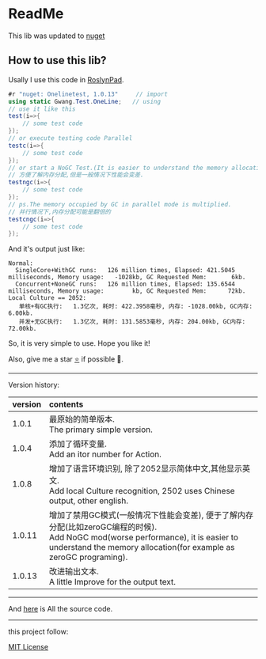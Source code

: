# ReadMe

This lib was updated to [nuget](https://www.nuget.org/packages/Onelinetest/1.0.13#readme-body-tab "Download this lib")

## How to use this lib?
Usally I use this code in [RoslynPad](https://roslynpad.net "Download that powerful tool"). 
```C#
#r "nuget: Onelinetest, 1.0.13"     // import
using static Gwang.Test.OneLine;   // using
// use it like this
test(i=>{
    // some test code
});
// or execute testing code Parallel
testc(i=>{
    // some test code
});
// or start a NoGC Test.(It is easier to understand the memory allocation.)
// 方便了解内存分配,但是一般情况下性能会变差.
testngc(i=>{
    // some test code
});
// ps.The memory occupied by GC in parallel mode is multiplied.
// 并行情况下,内存分配可能是翻倍的
testcngc(i=>{
    // some test code
});
```    
And it's output just like:
``` 
Normal:
  SingleCore+WithGC runs:   126 million times, Elapsed: 421.5045 milliseconds, Memory usage:   -1028kb, GC Requested Mem:       6kb.
  Concurrent+NoneGC runs:   126 million times, Elapsed: 135.6544 milliseconds, Memory usage:        kb, GC Requested Mem:      72kb.
Local Culture == 2052:
   单核+有GC执行:   1.3亿次, 耗时: 422.3958毫秒, 内存: -1028.00kb, GC内存:   6.00kb.
   并发+无GC执行:   1.3亿次, 耗时: 131.5853毫秒, 内存: 204.00kb, GC内存:  72.00kb.

```
So, it is very simple to use. 
Hope you like it!

Also, give me a star [⭐](https://github.com/wanggangzero/OneLineTest "Github") if possible 🤗.

---
Version history:

|version|contents|
|---|:--|
|1.0.1|最原始的简单版本.<br>The primary simple version.   |
|1.0.4|添加了循环变量.<br>Add an itor number for Action.|
|1.0.8|增加了语言环境识别, 除了2052显示简体中文,其他显示英文.<br>Add local Culture recognition, 2502 uses Chinese output, other english.|
|1.0.11|增加了禁用GC模式(一般情况下性能会变差), 便于了解内存分配(比如zeroGC编程的时候).<br> Add NoGC mod(worse performance), it is easier to understand the memory allocation(for example as zeroGC programing).|
|1.0.13|改进输出文本.<br>A little Improve for the output text.|

----
And [here](https://github.com/wanggangzero/OneLineTest "click to view source code") is All the source code.
 
---
this project follow:

[MIT License](https://github.com/wanggangzero/OneLineTest/blob/main/LICENSE "license")

